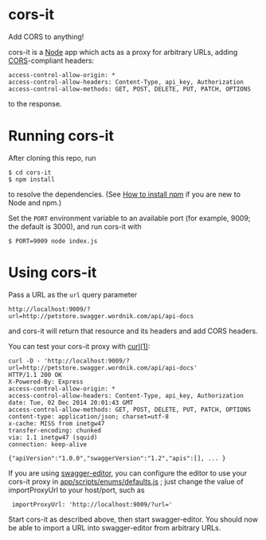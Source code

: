 cors-it
=======

Add CORS to anything!

cors-it is a [Node](http://nodejs.org/) app which acts as a proxy for arbitrary URLs,
adding [CORS](http://en.wikipedia.org/wiki/Cross-origin_resource_sharing)-compliant headers:

```
access-control-allow-origin: *
access-control-allow-headers: Content-Type, api_key, Authorization
access-control-allow-methods: GET, POST, DELETE, PUT, PATCH, OPTIONS
```
to the response.

# Running cors-it

After cloning this repo, run

```
$ cd cors-it
$ npm install
```
to resolve the dependencies. (See
[How to install npm](http://blog.npmjs.org/post/85484771375/how-to-install-npm) if you are new
to Node and npm.)

Set the `PORT` environment variable to an available port (for example, 9009; the default is 3000), and run cors-it with

```
$ PORT=9009 node index.js
```
# Using cors-it

Pass a URL as the `url` query parameter

`http://localhost:9009/?url=http://petstore.swagger.wordnik.com/api/api-docs`

and cors-it will return that resource and its headers and add CORS headers.

You can test your cors-it proxy with [curl(1)](http://curl.haxx.se/docs/manpage.html):

```
curl -D - 'http://localhost:9009/?url=http://petstore.swagger.wordnik.com/api/api-docs'
HTTP/1.1 200 OK
X-Powered-By: Express
access-control-allow-origin: *
access-control-allow-headers: Content-Type, api_key, Authorization
date: Tue, 02 Dec 2014 20:01:43 GMT
access-control-allow-methods: GET, POST, DELETE, PUT, PATCH, OPTIONS
content-type: application/json; charset=utf-8
x-cache: MISS from inetgw47
transfer-encoding: chunked
via: 1.1 inetgw47 (squid)
connection: keep-alive

{"apiVersion":"1.0.0","swaggerVersion":"1.2","apis":[], ... }
```

If you are using [swagger-editor](https://github.com/swagger-api/swagger-editor),
you can configure the editor to use your cors-it proxy
in [app/scripts/enums/defaults.js](https://github.com/swagger-api/swagger-editor/blob/master/app/scripts/enums/defaults.js#L113-L118) ;
just change the value of importProxyUrl to your host/port, such as

```
 importProxyUrl: 'http://localhost:9009/?url='
```
Start cors-it as described above, then start swagger-editor.
You should now be able to import a URL into swagger-editor from arbitrary URLs.
